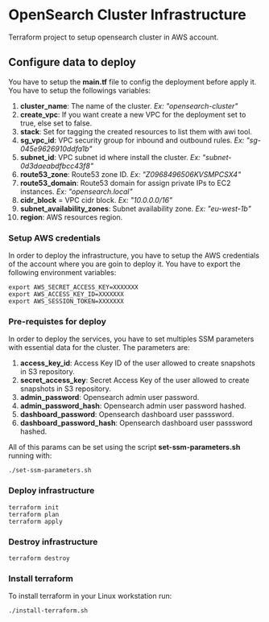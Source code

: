 # OpenSearch Cluster Infrastructure

Terraform project to setup opensearch cluster in AWS account.

## Configure data to deploy

You have to setup the **main.tf** file to config the deployment before apply it. You have to setup the followings variables:

1. **cluster_name**: The name of the cluster. *Ex: "opensearch-cluster"*
2. **create_vpc**: If you want create a new VPC for the deployment set to true, else set to false.
3. **stack**: Set for tagging the created resources to list them with awi tool.
4. **sg_vpc_id**: VPC security group for inbound and outbound rules. *Ex: "sg-045e9626910ddfa1b"*
5. **subnet_id**: VPC subnet id where install the cluster. *Ex: "subnet-0d3daeabdfbcc43f8"*
6. **route53_zone**: Route53 zone ID. *Ex: "Z0968496506KVSMPCSX4"*
7. **route53_domain**: Route53 domain for assign private IPs to EC2 instances. *Ex: "opensearch.local"*
8. **cidr_block**  = VPC cidr block. *Ex: "10.0.0.0/16"*
9. **subnet_availability_zones**: Subnet availability zone. *Ex: "eu-west-1b"*
10. **region**: AWS resources region.

### Setup AWS credentials

In order to deploy the infrastructure, you have to setup the AWS credentials of the account where you are goin to deploy it. You have to export the following environment variables:

```shell
export AWS_SECRET_ACCESS_KEY=XXXXXXX
export AWS_ACCESS_KEY_ID=XXXXXXX
export AWS_SESSION_TOKEN=XXXXXXX
```

### Pre-requistes for deploy
In order to deploy the services, you have to set multiples SSM parameters with essential data for the cluster. The parameters are:
1. **access_key_id**: Access Key ID of the user allowed to create snapshots in S3 repository.
2. **secret_access_key**: Secret Access Key of the user allowed to create snapshots in S3 repository.
3. **admin_password**: Opensearch admin user password.
4. **admin_password_hash**: Opensearch admin user password hashed.
5. **dashboard_password**: Opensearch dashboard user passsword.
6. **dashboard_password_hash**: Opensearch dashboard user passsword hashed.

All of this params can be set using the script __set-ssm-parameters.sh__ running with:
```shell
./set-ssm-parameters.sh
```

### Deploy infrastructure

```shell
terraform init
terraform plan
terraform apply
```

### Destroy infrastructure

```shell
terraform destroy
```

### Install terraform

To install terraform in your Linux workstation run:

```shell
./install-terraform.sh
```
